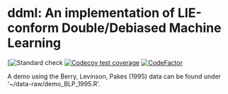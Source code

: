 # ddml: An implementation of LIE-conform Double/Debiased Machine Learning

<!-- badges: start -->
  [![Standard check](https://github.com/thomaswiemann/ddml/actions/workflows/build.yaml/badge.svg) 
  [![Codecov test coverage](https://codecov.io/gh/thomaswiemann/ddml/graph/badge.svg)](https://app.codecov.io/gh/thomaswiemann/ddml) 
  [![CodeFactor](https://www.codefactor.io/repository/github/thomaswiemann/ddml/badge)](https://www.codefactor.io/repository/github/thomaswiemann/ddml)
  <!-- badges: end -->
  
A demo using the Berry, Levinson, Pakes (1995) data can be found under '~/data-raw/demo_BLP_1995.R'.

